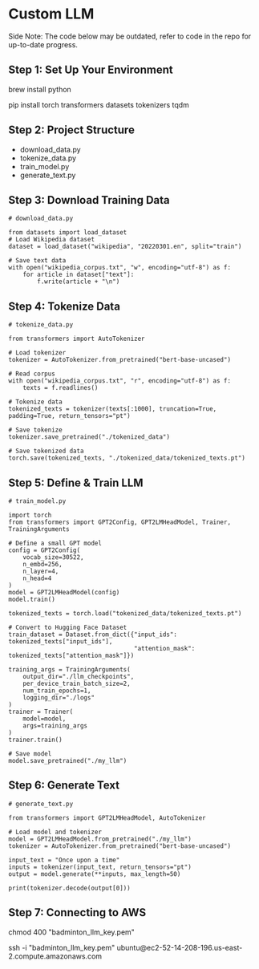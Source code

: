 <h1>Custom LLM</h1>
<p>Side Note: The code below may be outdated, refer to code in the repo for up-to-date progress.</p>

<h2>Step 1: Set Up Your Environment</h2>
<p>brew install python</p>
<p>pip install torch transformers datasets tokenizers tqdm</p>

<h2>Step 2: Project Structure</h2>
<ul>
    <li>download_data.py</li>
    <li>tokenize_data.py</li>
    <li>train_model.py</li>
    <li>generate_text.py</li>
</ul>

<h2>Step 3: Download Training Data </h2>

```
# download_data.py

from datasets import load_dataset
# Load Wikipedia dataset
dataset = load_dataset("wikipedia", "20220301.en", split="train")

# Save text data
with open("wikipedia_corpus.txt", "w", encoding="utf-8") as f:
    for article in dataset["text"]:
        f.write(article + "\n")
```

<h2>Step 4: Tokenize Data</h2>

```
# tokenize_data.py

from transformers import AutoTokenizer

# Load tokenizer
tokenizer = AutoTokenizer.from_pretrained("bert-base-uncased")

# Read corpus
with open("wikipedia_corpus.txt", "r", encoding="utf-8") as f:
    texts = f.readlines()

# Tokenize data
tokenized_texts = tokenizer(texts[:1000], truncation=True, padding=True, return_tensors="pt")

# Save tokenize
tokenizer.save_pretrained("./tokenized_data")

# Save tokenized data
torch.save(tokenized_texts, "./tokenized_data/tokenized_texts.pt")
```

<h2> Step 5: Define & Train LLM</h2>

```
# train_model.py

import torch
from transformers import GPT2Config, GPT2LMHeadModel, Trainer, TrainingArguments

# Define a small GPT model
config = GPT2Config(
    vocab_size=30522,
    n_embd=256,
    n_layer=4,
    n_head=4
)
model = GPT2LMHeadModel(config)
model.train()

tokenized_texts = torch.load("tokenized_data/tokenized_texts.pt")

# Convert to Hugging Face Dataset
train_dataset = Dataset.from_dict({"input_ids": tokenized_texts["input_ids"],
                                   "attention_mask": tokenized_texts["attention_mask"]})

training_args = TrainingArguments(
    output_dir="./llm_checkpoints",
    per_device_train_batch_size=2,
    num_train_epochs=1,
    logging_dir="./logs"
)
trainer = Trainer(
    model=model,
    args=training_args
)
trainer.train()

# Save model
model.save_pretrained("./my_llm")
```

<h2>Step 6: Generate Text</h2>

```
# generate_text.py

from transformers import GPT2LMHeadModel, AutoTokenizer

# Load model and tokenizer
model = GPT2LMHeadModel.from_pretrained("./my_llm")
tokenizer = AutoTokenizer.from_pretrained("bert-base-uncased")

input_text = "Once upon a time"
inputs = tokenizer(input_text, return_tensors="pt")
output = model.generate(**inputs, max_length=50)

print(tokenizer.decode(output[0]))
```

<h2>Step 7: Connecting to AWS</h2>
<p>chmod 400 "badminton_llm_key.pem"</p>
<p>ssh -i "badminton_llm_key.pem" ubuntu@ec2-52-14-208-196.us-east-2.compute.amazonaws.com</p>
